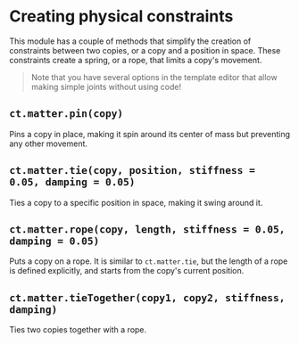 # Creating physical constraints

This module has a couple of methods that simplify the creation of constraints between two copies, or a copy and a position in space. These constraints create a spring, or a rope, that limits a copy's movement.

> Note that you have several options in the template editor that allow making simple joints without using code!

## `ct.matter.pin(copy)`

Pins a copy in place, making it spin around its center of mass but preventing any other movement.

## `ct.matter.tie(copy, position, stiffness = 0.05, damping = 0.05)`

Ties a copy to a specific position in space, making it swing around it.

## `ct.matter.rope(copy, length, stiffness = 0.05, damping = 0.05)`

Puts a copy on a rope. It is similar to `ct.matter.tie`, but the length of a rope is defined explicitly, and starts from the copy's current position.

## `ct.matter.tieTogether(copy1, copy2, stiffness, damping)`

Ties two copies together with a rope.

